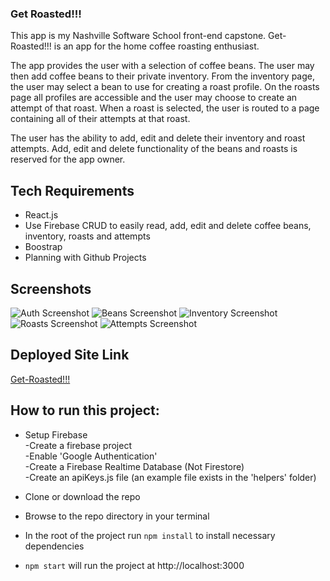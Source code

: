 ### Get Roasted!!!
This app is my Nashville Software School front-end capstone. Get-Roasted!!! is an app for the home coffee roasting enthusiast.

The app provides the user with a selection of coffee beans. The user may then add coffee beans to their private inventory. From the inventory page, the user may select a bean to use for creating a roast profile. On the roasts page all profiles are accessible and the user may choose to create an attempt of that roast. When a roast is selected, the user is routed to a page containing all of their attempts at that roast.

The user has the ability to add, edit and delete their inventory and roast attempts. Add, edit and delete functionality of the beans and roasts is reserved for the app owner.

## Tech Requirements
* React.js
* Use Firebase CRUD to easily read, add, edit and delete coffee beans, inventory, roasts and attempts
* Boostrap
* Planning with Github Projects

## Screenshots
![Auth Screenshot](./images/get-roasted-auth-view.png)
![Beans Screenshot](./images/get-roasted-beans-view.png)
![Inventory Screenshot](./images/get-roasted-inventory-view.png)
![Roasts Screenshot](./images/get-roasted-roasts-view.png)
![Attempts Screenshot](./images/get-roasted-attemps-view.png)

## Deployed Site Link
[Get-Roasted!!!](https://get-roasted-228b6.firebaseapp.com/)

## How to run this project:

* Setup Firebase  
  -Create a firebase project  
  -Enable 'Google Authentication'  
  -Create a Firebase Realtime Database (Not Firestore)  
  -Create an apiKeys.js file (an example file exists in the 'helpers' folder)  

* Clone or download the repo

* Browse to the repo directory in your terminal

* In the root of the project run ```npm install``` to install necessary dependencies

* ```npm start``` will run the project at http://localhost:3000
